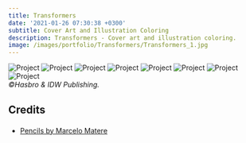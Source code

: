 ```yaml
---
title: Transformers
date: '2021-01-26 07:30:38 +0300'
subtitle: Cover Art and Illustration Coloring
description: Transformers - Cover art and illustration coloring.
image: /images/portfolio/Transformers/Transformers_1.jpg
---
```


<div class="gallery-box">
  <div class="gallery">
    <img src="{{site.baseurl}}/images/portfolio/Transformers/Transformers_1.jpg" alt="Project">
    <img src="{{site.baseurl}}/images/portfolio/Transformers/Transformers_2.jpg" alt="Project">
    <img src="{{site.baseurl}}/images/portfolio/Transformers/Transformers_3.jpg" alt="Project">
    <img src="{{site.baseurl}}/images/portfolio/Transformers/Transformers_4.jpg" alt="Project">
    <img src="{{site.baseurl}}/images/portfolio/Transformers/Transformers_5.jpg" alt="Project">
    <img src="{{site.baseurl}}/images/portfolio/Transformers/Transformers_6.jpg" alt="Project">
    <img src="{{site.baseurl}}/images/portfolio/Transformers/Transformers_7.jpg" alt="Project">
    <img src="{{site.baseurl}}/images/portfolio/Transformers/Transformers_8.jpg" alt="Project" id="secao-destino">
  </div>
  <em>©Hasbro & IDW Publishing.</em>
</div>

<div class="block-header inner-sm" style="margin-top: 1.5em; margin-bottom: 1.5em">
  <h2 class="block-title line-top">Credits</h2>
</div>

* <a href="#secao-destino">Pencils by Marcelo Matere</a>

